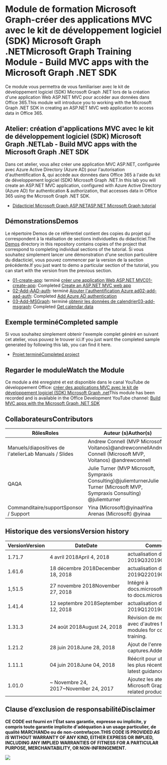 # <a name="microsoft-graph-training-module---build-mvc-apps-with-the-microsoft-graph-net-sdk"></a><span data-ttu-id="79ae6-101">Module de formation Microsoft Graph-créer des applications MVC avec le kit de développement logiciel (SDK) Microsoft Graph .NET</span><span class="sxs-lookup"><span data-stu-id="79ae6-101">Microsoft Graph Training Module - Build MVC apps with the Microsoft Graph .NET SDK</span></span>

<span data-ttu-id="79ae6-102">Ce module vous permettra de vous familiariser avec le kit de développement logiciel (SDK) Microsoft Graph .NET lors de la création d'une application Web ASP.NET MVC pour accéder aux données dans Office 365.</span><span class="sxs-lookup"><span data-stu-id="79ae6-102">This module will introduce you to working with the Microsoft Graph .NET SDK in creating an ASP.NET MVC web application to access data in Office 365.</span></span>

## <a name="lab---build-mvc-apps-with-the-microsoft-graph-net-sdk"></a><span data-ttu-id="79ae6-103">Atelier: création d'applications MVC avec le kit de développement logiciel (SDK) Microsoft Graph .NET</span><span class="sxs-lookup"><span data-stu-id="79ae6-103">Lab - Build MVC apps with the Microsoft Graph .NET SDK</span></span>

<span data-ttu-id="79ae6-104">Dans cet atelier, vous allez créer une application MVC ASP.NET, configurée avec Azure Active Directory (Azure AD) pour l'autorisation d'authentification &, qui accède aux données dans Office 365 à l'aide du kit de développement logiciel (SDK) Microsoft Graph .NET.</span><span class="sxs-lookup"><span data-stu-id="79ae6-104">In this lab you will create an ASP.NET MVC application, configured with Azure Active Directory (Azure AD) for authentication & authorization, that accesses data in Office 365 using the Microsoft Graph .NET SDK.</span></span>

- [<span data-ttu-id="79ae6-105">Didacticiel Microsoft Graph ASP.NET</span><span class="sxs-lookup"><span data-stu-id="79ae6-105">ASP.NET Microsoft Graph tutorial</span></span>](https://docs.microsoft.com/graph/training/aspnet-tutorial)

## <a name="demos"></a><span data-ttu-id="79ae6-106">Démonstrations</span><span class="sxs-lookup"><span data-stu-id="79ae6-106">Demos</span></span>

<span data-ttu-id="79ae6-107">Le [](./Demos) répertoire Demos de ce référentiel contient des copies du projet qui correspondent à la réalisation de sections individuelles du didacticiel.</span><span class="sxs-lookup"><span data-stu-id="79ae6-107">The [Demos](./Demos) directory in this repository contains copies of the project that correspond to completing individual sections of the tutorial.</span></span> <span data-ttu-id="79ae6-108">Si vous souhaitez simplement lancer une démonstration d'une section particulière du didacticiel, vous pouvez commencer par la version de la section précédente.</span><span class="sxs-lookup"><span data-stu-id="79ae6-108">If you just want to demo a particular section of the tutorial, you can start with the version from the previous section.</span></span>

- <span data-ttu-id="79ae6-109">[01-create-app](Demos/01-create-app): terminé [créer une application Web ASP.NET MVC](https://docs.microsoft.com/graph/training/aspnet-tutorial?tutorial-step=1)</span><span class="sxs-lookup"><span data-stu-id="79ae6-109">[01-create-app](Demos/01-create-app): Completed [Create an ASP.NET MVC web app](https://docs.microsoft.com/graph/training/aspnet-tutorial?tutorial-step=1)</span></span>
- <span data-ttu-id="79ae6-110">[02-Add-AAD-auth](Demos/02-add-aad-auth): terminé [Ajouter l'authentification Azure ad](https://docs.microsoft.com/graph/training/aspnet-tutorial?tutorial-step=3)</span><span class="sxs-lookup"><span data-stu-id="79ae6-110">[02-add-aad-auth](Demos/02-add-aad-auth): Completed [Add Azure AD authentication](https://docs.microsoft.com/graph/training/aspnet-tutorial?tutorial-step=3)</span></span>
- <span data-ttu-id="79ae6-111">[03-Add-MSGraph](Demos/03-add-msgraph): terminé [obtenir les données de calendrier](https://docs.microsoft.com/graph/training/aspnet-tutorial?tutorial-step=4)</span><span class="sxs-lookup"><span data-stu-id="79ae6-111">[03-add-msgraph](Demos/03-add-msgraph): Completed [Get calendar data](https://docs.microsoft.com/graph/training/aspnet-tutorial?tutorial-step=4)</span></span>

## <a name="completed-sample"></a><span data-ttu-id="79ae6-112">Exemple terminé</span><span class="sxs-lookup"><span data-stu-id="79ae6-112">Completed sample</span></span>

<span data-ttu-id="79ae6-113">Si vous souhaitez simplement obtenir l'exemple complet généré en suivant cet atelier, vous pouvez le trouver ici.</span><span class="sxs-lookup"><span data-stu-id="79ae6-113">If you just want the completed sample generated by following this lab, you can find it here.</span></span>

- [<span data-ttu-id="79ae6-114">Projet terminé</span><span class="sxs-lookup"><span data-stu-id="79ae6-114">Completed project</span></span>](Demos/03-add-msgraph)

## <a name="watch-the-module"></a><span data-ttu-id="79ae6-115">Regarder le module</span><span class="sxs-lookup"><span data-stu-id="79ae6-115">Watch the Module</span></span>

<span data-ttu-id="79ae6-116">Ce module a été enregistré et est disponible dans le canal YouTube de développement Office: [créer des applications MVC avec le kit de développement logiciel (SDK) Microsoft Graph .net](https://youtu.be/87_gpuFg1Wo)</span><span class="sxs-lookup"><span data-stu-id="79ae6-116">This module has been recorded and is available in the Office Development YouTube channel: [Build MVC apps with the Microsoft Graph .NET SDK](https://youtu.be/87_gpuFg1Wo)</span></span>

## <a name="contributors"></a><span data-ttu-id="79ae6-117">Collaborateurs</span><span class="sxs-lookup"><span data-stu-id="79ae6-117">Contributors</span></span>

|        <span data-ttu-id="79ae6-118">Rôles</span><span class="sxs-lookup"><span data-stu-id="79ae6-118">Roles</span></span>         |                            <span data-ttu-id="79ae6-119">Auteur (s)</span><span class="sxs-lookup"><span data-stu-id="79ae6-119">Author(s)</span></span>                             |
| -------------------- | ---------------------------------------------------------------- |
| <span data-ttu-id="79ae6-120">Manuels/diapositives de l'atelier</span><span class="sxs-lookup"><span data-stu-id="79ae6-120">Lab Manuals / Slides</span></span> | <span data-ttu-id="79ae6-121">Andrew Connell (MVP Microsoft, Voitanos)@andrewconnell</span><span class="sxs-lookup"><span data-stu-id="79ae6-121">Andrew Connell (Microsoft MVP, Voitanos) @andrewconnell</span></span>          |
| <span data-ttu-id="79ae6-122">QA</span><span class="sxs-lookup"><span data-stu-id="79ae6-122">QA</span></span>                   | <span data-ttu-id="79ae6-123">Julie Turner (MVP Microsoft, Sympraxis Consulting)@juliemturner</span><span class="sxs-lookup"><span data-stu-id="79ae6-123">Julie Turner (Microsoft MVP, Sympraxis Consulting) @juliemturner</span></span> |
| <span data-ttu-id="79ae6-124">Commanditaire/support</span><span class="sxs-lookup"><span data-stu-id="79ae6-124">Sponsor / Support</span></span>    | <span data-ttu-id="79ae6-125">Yina (Microsoft)@yinaa</span><span class="sxs-lookup"><span data-stu-id="79ae6-125">Yina Arenas (Microsoft) @yinaa</span></span>                                   |

## <a name="version-history"></a><span data-ttu-id="79ae6-126">Historique des versions</span><span class="sxs-lookup"><span data-stu-id="79ae6-126">Version history</span></span>

| <span data-ttu-id="79ae6-127">Version</span><span class="sxs-lookup"><span data-stu-id="79ae6-127">Version</span></span> |        <span data-ttu-id="79ae6-128">Date</span><span class="sxs-lookup"><span data-stu-id="79ae6-128">Date</span></span>        |                       <span data-ttu-id="79ae6-129">Comments</span><span class="sxs-lookup"><span data-stu-id="79ae6-129">Comments</span></span>                       |
| ------- | ------------------ | ---------------------------------------------------- |
| <span data-ttu-id="79ae6-130">1.7</span><span class="sxs-lookup"><span data-stu-id="79ae6-130">1.7</span></span>     | <span data-ttu-id="79ae6-131">4 avril 2018</span><span class="sxs-lookup"><span data-stu-id="79ae6-131">April 4, 2018</span></span>      | <span data-ttu-id="79ae6-132">actualisation du contenu 2019Q3</span><span class="sxs-lookup"><span data-stu-id="79ae6-132">2019Q3 content refresh</span></span>                               |
| <span data-ttu-id="79ae6-133">1.6</span><span class="sxs-lookup"><span data-stu-id="79ae6-133">1.6</span></span>     | <span data-ttu-id="79ae6-134">18 décembre 2018</span><span class="sxs-lookup"><span data-stu-id="79ae6-134">December 18, 2018</span></span>  | <span data-ttu-id="79ae6-135">actualisation du contenu 2019Q2</span><span class="sxs-lookup"><span data-stu-id="79ae6-135">2019Q2 content refresh</span></span>                               |
| <span data-ttu-id="79ae6-136">1,5</span><span class="sxs-lookup"><span data-stu-id="79ae6-136">1.5</span></span>     | <span data-ttu-id="79ae6-137">27 novembre 2018</span><span class="sxs-lookup"><span data-stu-id="79ae6-137">November 27, 2018</span></span>  | <span data-ttu-id="79ae6-138">Intégré à docs.microsoft.com/graph</span><span class="sxs-lookup"><span data-stu-id="79ae6-138">Onboarded to docs.microsoft.com/graph</span></span>                |
| <span data-ttu-id="79ae6-139">1.4</span><span class="sxs-lookup"><span data-stu-id="79ae6-139">1.4</span></span>     | <span data-ttu-id="79ae6-140">12 septembre 2018</span><span class="sxs-lookup"><span data-stu-id="79ae6-140">September 12, 2018</span></span> | <span data-ttu-id="79ae6-141">actualisation du contenu 2019Q1</span><span class="sxs-lookup"><span data-stu-id="79ae6-141">2019Q1 content refresh</span></span>                               |
| <span data-ttu-id="79ae6-142">1.3</span><span class="sxs-lookup"><span data-stu-id="79ae6-142">1.3</span></span>     | <span data-ttu-id="79ae6-143">24 août 2018</span><span class="sxs-lookup"><span data-stu-id="79ae6-143">August 24, 2018</span></span>    | <span data-ttu-id="79ae6-144">Révision de modules de cohérence avec d'autres formations.</span><span class="sxs-lookup"><span data-stu-id="79ae6-144">Revised modules for consistency with other training.</span></span> |
| <span data-ttu-id="79ae6-145">1.2</span><span class="sxs-lookup"><span data-stu-id="79ae6-145">1.2</span></span>     | <span data-ttu-id="79ae6-146">28 juin 2018</span><span class="sxs-lookup"><span data-stu-id="79ae6-146">June 28, 2018</span></span>      | <span data-ttu-id="79ae6-147">Ajout de l'enregistrement de captures.</span><span class="sxs-lookup"><span data-stu-id="79ae6-147">Added screencast.</span></span>                                    |
| <span data-ttu-id="79ae6-148">1.1</span><span class="sxs-lookup"><span data-stu-id="79ae6-148">1.1</span></span>     | <span data-ttu-id="79ae6-149">04 juin 2018</span><span class="sxs-lookup"><span data-stu-id="79ae6-149">June 04, 2018</span></span>      | <span data-ttu-id="79ae6-150">Réécrit pour utiliser les instructions les plus récentes.</span><span class="sxs-lookup"><span data-stu-id="79ae6-150">Rewritten to use latest guidance.</span></span>                    |
| <span data-ttu-id="79ae6-151">1.0</span><span class="sxs-lookup"><span data-stu-id="79ae6-151">1.0</span></span>     | <span data-ttu-id="79ae6-152">~ Novembre 24, 2017</span><span class="sxs-lookup"><span data-stu-id="79ae6-152">~November 24, 2017</span></span> | <span data-ttu-id="79ae6-153">Ajoutez les ateliers produits liés à Microsoft Graph.</span><span class="sxs-lookup"><span data-stu-id="79ae6-153">Add Microsoft Graph related product breakouts.</span></span>       |

## <a name="disclaimer"></a><span data-ttu-id="79ae6-154">Clause d’exclusion de responsabilité</span><span class="sxs-lookup"><span data-stu-id="79ae6-154">Disclaimer</span></span>

**<span data-ttu-id="79ae6-155">CE CODE est fourni *en* l'État sans garantie, expresse ou implicite, y compris toute garantie implicite d'adéquation à un usage particulier, de qualité MARCHANDe ou de non-contrefaçon.</span><span class="sxs-lookup"><span data-stu-id="79ae6-155">THIS CODE IS PROVIDED *AS IS* WITHOUT WARRANTY OF ANY KIND, EITHER EXPRESS OR IMPLIED, INCLUDING ANY IMPLIED WARRANTIES OF FITNESS FOR A PARTICULAR PURPOSE, MERCHANTABILITY, OR NON-INFRINGEMENT.</span></span>**

<img src="https://telemetry.sharepointpnp.com/msgraph-training-aspnetmvcapp" />